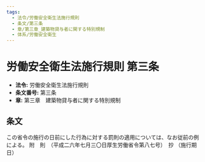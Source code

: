 ```yaml
---
tags:
  - 法令/労働安全衛生法施行規則
  - 条文/第三条
  - 章/第三章_建築物貸与者に関する特別規制
  - 体系/労働安全衛生
---
```

# 労働安全衛生法施行規則 第三条

- **法令:** 労働安全衛生法施行規則
- **条文番号:** 第三条
- **章:** 第三章　建築物貸与者に関する特別規制

## 条文
この省令の施行の日前にした行為に対する罰則の適用については、なお従前の例による。
附　則　（平成二六年七月三〇日厚生労働省令第八七号）　抄
（施行期日）

